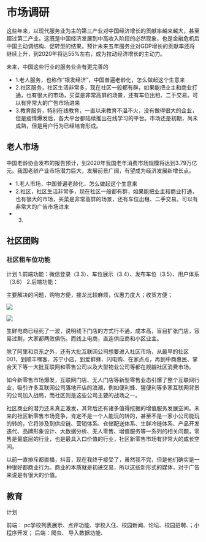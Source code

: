 # 市场调研

这些年来，以现代服务业为主的第三产业对中国经济增长的贡献率越来越大，甚至超过第二产业。这既是中国经济发展到中高收入阶段的必然现象，也是金融危机后中国主动调结构、促转型的结果。预计未来五年服务业对GDP增长的贡献率还将继续上升，到2020年将达55%左右，成为拉动经济增长的主动力。

未来，中国这些行业的服务业会有更完善的

- 1.老人服务，也称作“银发经济”，中国普遍老龄化，怎么做起这个生意来
- 2.社区服务，社区生活非常多，现在社区一般都有群，如果能把业主和商业打通，也有很大的市场，买菜是非常高屏的场景，还有车位出租、二手交易。可以有非常大的广告市场进来
- 3.教育服务，特别在线教育，一直以来教育不温不火，没有做得很大的企业，但是疫情爆发后，各大平台都陆续推出在线学习的平台。市场还是初期，尚未成熟，但是用户行为已经培育形成。



## 老人市场
中国老龄协会发布的报告预计，到2020年我国老年消费市场规模将达到3.79万亿元。我国老龄产业市场潜力巨大，发展前景广阔，有望成为经济发展新增长点。

- 1.老人市场，中国普遍老龄化，怎么做起这个生意来
- 2.社区，社区生活非常多，现在社区一般都有群，如果能把业主和商业打通，也有很大的市场，买菜是非常高屏的场景，还有车位出租、二手交易。可以有非常大的广告市场进来
- 3.



## 社区团购

### 社区租车位功能

计划
1.前端功能：微信登录（3.3）、车位展示（3.4）、发布车位（3.5）、用户体系（3.6）
2.后端功能：

主要解决的问题，购物方便，接龙比较麻烦，优惠力度大；收货方便；

![](https://tva1.sinaimg.cn/large/00831rSTly1gcfmqzzsqkj30nv0gowh3.jpg)

![](https://tva1.sinaimg.cn/large/00831rSTly1gcfms2k9w5j30wu0gf78m.jpg)

生鲜电商已经死了一波，说明线下门店的方式行不通，成本高，盲目扩张门店，容易过剩，大家都两败俱伤。而线上电商，直连供应商和小区业主。

除了阿里和京东之外，还有大批互联网公司想要进入社区市场，从最早的社区001，到顺丰嘿客、苏宁小店，到爱鲜蜂、闪电购、在家点点，再到中商惠民、掌合天下等一大批互联网和零售公司以及大型物业公司等都在觊觎社区消费市场。

如今新零售市场爆发，互联网门店、无人门店等新型零售业态引爆了整个互联网行业，吸引许多互联网公司落地开店的浪潮，例如便利蜂、猩便利等多家互联网背景的公司加入战局，而社区则是这些公司主要的战场之一。

社区商业的潜力还未真正激发，其背后还有诸多值得挖掘的增值服务发展空间。未来的社区新零售市场竞争，肯定不是一个人能玩的转的，甚至不是一家小公司能玩的转的，它将涉及到供应链、营销体系、仓储配送体系、生鲜冷链体系、产品开发迭代、品牌形象设计、大数据分析、无人零售、增值服务等一系列的相关问题，零售是最底层的行业，也是最具入口价值的行业，社区新零售市场有非常大的成长空间。


以前一直排斥都直播，抖音，现在我终于接受了，虽然我不完，但是他们确实是一种很好都商业行为。商业的本质就是初进交易，所以这些新形式的媒体，对于广告来说是有很大的价值。

## 教育

计划

前端： pc学校列表展示、点评功能、学校入住、校园新闻、论坛、校园招聘、；小程序开发；
后端：爬虫、 导入数据功能、